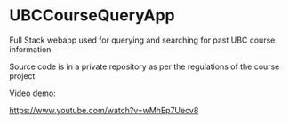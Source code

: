 # UBCCourseQueryApp
Full Stack webapp used for querying and searching for past UBC course information

Source code is in a private repository as per the regulations of the course project

Video demo:

https://www.youtube.com/watch?v=wMhEp7Uecv8
